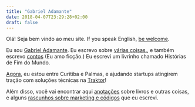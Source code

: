 ```yaml
---
title: "Gabriel Adamante"
date: 2018-04-07T23:29:28+02:00
draft: false
---
```


Olá! Seja bem vindo ao meu site. If you speak English, [be welcome](/en/ "be welcome"). 

Eu sou [Gabriel Adamante](/about "Gabriel Adamante"). Eu escrevo sobre [várias coisas.](/articles/ "várias coisas"), e também escrevo [contos](/fiction/ "contos.") (Eu amo ficção.) Eu escrevi um livrinho chamado Histórias de Fim do Mundo.

[Agora](/now/ "Agora"), eu estou entre Curitiba e Palmas, e ajudando startups atingirem tração com soluções técnicas na [Traktor](https://gotraktor.com)!   

Além disso, você vai encontrar aqui [anotações](/notes/ "anotações") sobre livros e outras coisas, e alguns [rascunhos sobre marketing e códigos](/code/ "rascunhos sobre marketing e códigos") que eu escrevi.


